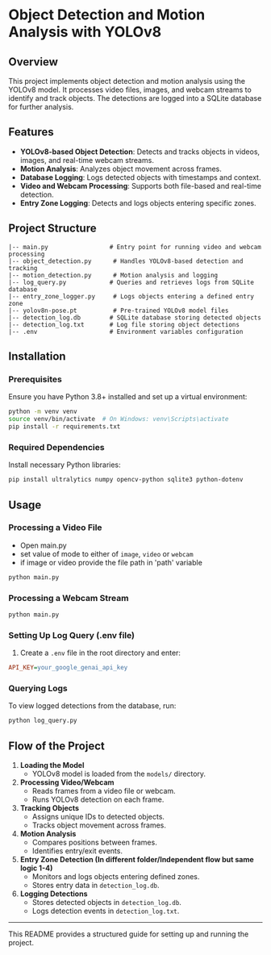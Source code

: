 # Object Detection and Motion Analysis with YOLOv8

## Overview
This project implements object detection and motion analysis using the YOLOv8 model. It processes video files, images, and webcam streams to identify and track objects. The detections are logged into a SQLite database for further analysis.

## Features
- **YOLOv8-based Object Detection**: Detects and tracks objects in videos, images, and real-time webcam streams.
- **Motion Analysis**: Analyzes object movement across frames.
- **Database Logging**: Logs detected objects with timestamps and context.
- **Video and Webcam Processing**: Supports both file-based and real-time detection.
- **Entry Zone Logging**: Detects and logs objects entering specific zones.

## Project Structure
```
|-- main.py                 # Entry point for running video and webcam processing
|-- object_detection.py      # Handles YOLOv8-based detection and tracking
|-- motion_detection.py      # Motion analysis and logging
|-- log_query.py            # Queries and retrieves logs from SQLite database
|-- entry_zone_logger.py     # Logs objects entering a defined entry zone
|-- yolov8n-pose.pt          # Pre-trained YOLOv8 model files 
|-- detection_log.db        # SQLite database storing detected objects
|-- detection_log.txt       # Log file storing object detections
|-- .env                    # Environment variables configuration
```

## Installation
### Prerequisites
Ensure you have Python 3.8+ installed and set up a virtual environment:
```bash
python -m venv venv
source venv/bin/activate  # On Windows: venv\Scripts\activate
pip install -r requirements.txt
```

### Required Dependencies
Install necessary Python libraries:
```bash
pip install ultralytics numpy opencv-python sqlite3 python-dotenv
```

## Usage
### Processing a Video File

* Open main.py
* set value of mode to either of `image`, `video` or `webcam`
* if image or video provide the file path in 'path' variable 

```bash
python main.py
```

### Processing a Webcam Stream
```bash
python main.py
```

### Setting Up Log Query (.env file)
1. Create a `.env` file in the root directory and enter:
```ini
API_KEY=your_google_genai_api_key
```

### Querying Logs
To view logged detections from the database, run:
```bash
python log_query.py
```

## Flow of the Project
1. **Loading the Model**
   - YOLOv8 model is loaded from the `models/` directory.
2. **Processing Video/Webcam**
   - Reads frames from a video file or webcam.
   - Runs YOLOv8 detection on each frame.
3. **Tracking Objects**
   - Assigns unique IDs to detected objects.
   - Tracks object movement across frames.
4. **Motion Analysis**
   - Compares positions between frames.
   - Identifies entry/exit events.
5. **Entry Zone Detection (In different folder/Independent flow but same logic 1-4)**
   - Monitors and logs objects entering defined zones.
   - Stores entry data in `detection_log.db`.
6. **Logging Detections**
   - Stores detected objects in `detection_log.db`.
   - Logs detection events in `detection_log.txt`.

---
This README provides a structured guide for setting up and running the project. 


